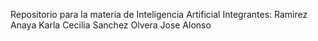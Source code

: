 Repositorio para la materia de Inteligencia Artificial
Integrantes:
  Ramirez Anaya Karla Cecilia 
  Sanchez Olvera Jose Alonso
